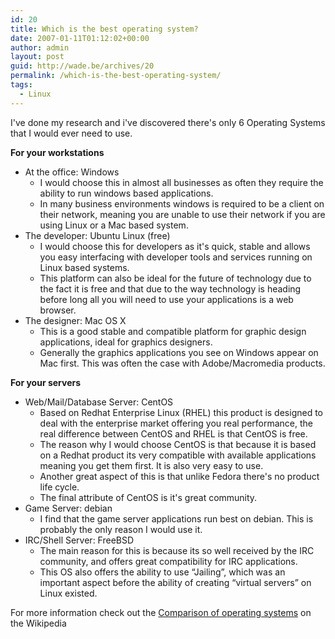 ```yaml
---
id: 20
title: Which is the best operating system?
date: 2007-01-11T01:12:02+00:00
author: admin
layout: post
guid: http://wade.be/archives/20
permalink: /which-is-the-best-operating-system/
tags:
  - Linux
---
```

<p class="lead">
  I've done my research and i've discovered there's only 6 Operating Systems that I would ever need to use.
</p>

**For your workstations**

  * At the office: Windows 
      * I would choose this in almost all businesses as often they require the ability to run windows based applications.
      * In many business environments windows is required to be a client on their network, meaning you are unable to use their network if you are using Linux or a Mac based system.
  * The developer: Ubuntu Linux (free) 
      * I would choose this for developers as it's quick, stable and allows you easy interfacing with developer tools and services running on Linux based systems.
      * This platform can also be ideal for the future of technology due to the fact it is free and that due to the way technology is heading before long all you will need to use your applications is a web browser.
  * The designer: Mac OS X 
      * This is a good stable and compatible platform for graphic design applications, ideal for graphics designers.
      * Generally the graphics applications you see on Windows appear on Mac first. This was often the case with Adobe/Macromedia products.

**For your servers**

  * Web/Mail/Database Server: CentOS 
      * Based on Redhat Enterprise Linux (RHEL) this product is designed to deal with the enterprise market offering you real performance, the real difference between CentOS and RHEL is that CentOS is free.
      * The reason why I would choose CentOS is that because it is based on a Redhat product its very compatible with available applications meaning you get them first. It is also very easy to use.
      * Another great aspect of this is that unlike Fedora there's no product life cycle.
      * The final attribute of CentOS is it's great community.
  * Game Server: debian 
      * I find that the game server applications run best on debian. This is probably the only reason I would use it.
  * IRC/Shell Server: FreeBSD 
      * The main reason for this is because its so well received by the IRC community, and offers great compatibility for IRC applications.
      * This OS also offers the ability to use &#8220;Jailing&#8221;, which was an important aspect before the ability of creating &#8220;virtual servers&#8221; on Linux existed.

For more information check out the [Comparison of operating systems](http://en.wikipedia.org/wiki/Comparison_of_operating_systems) on the Wikipedia